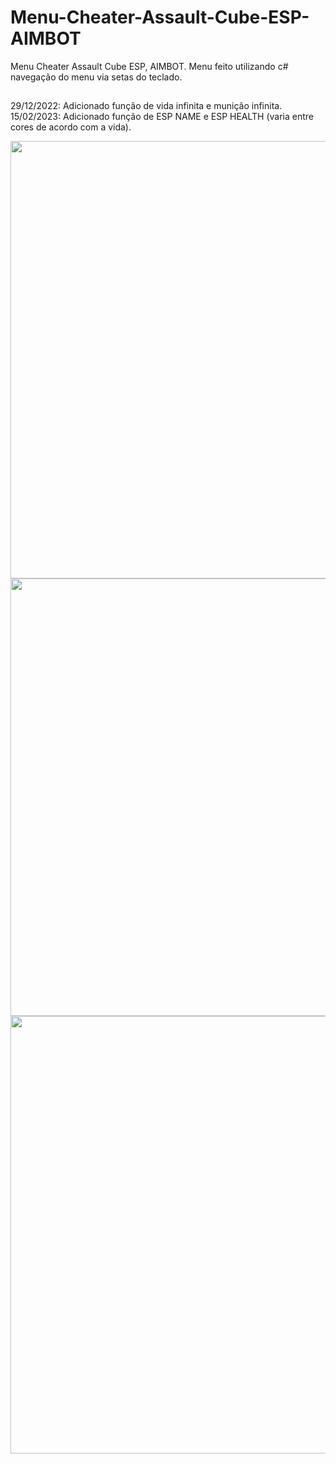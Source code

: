 # Menu-Cheater-Assault-Cube-ESP-AIMBOT

Menu Cheater Assault Cube ESP, AIMBOT.
Menu feito utilizando c# navegação do menu via setas do teclado.
##
29/12/2022: Adicionado função de vida infinita e munição infinita.
15/02/2023: Adicionado função de ESP NAME e ESP HEALTH (varia entre cores de acordo com a vida).

<div align="center">
<img src="https://i.imgur.com/fdFOc5P.png" width="700px" />

<img src="https://i.imgur.com/p3N0P0J.png" width="700px" />

<img src="https://i.imgur.com/TErYR3J.png" width="700px" />

</div>
